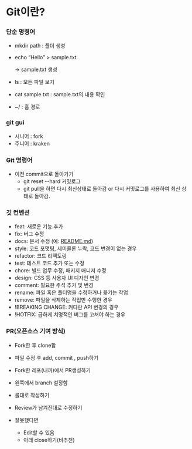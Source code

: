 

# Git이란?

### 단순 명령어

- mkdir path : 폴더 생성
- echo “Hello” > sample.txt
    
    → sample.txt 생성
    
- ls : 모든 파일 보기
- cat sample.txt : sample.txt의 내용 확인
- ~/ : 홈 경로

### git gui

- 시니어 : fork
- 주니어 : kraken

### Git 명령어

- 이전 commit으로 돌아가기
    - git reset --hard 커밋로그
    - git pull을 하면 다시 최신상태로 돌아감 or 다시 커밋로그를 사용하여 최신 상태로 돌아감.
    

### 깃 컨벤션

- feat: 새로운 기능 추가
- fix: 버그 수정
- docs: 문서 수정 (예: [README.md](http://readme.md/))
- style: 코드 포맷팅, 세미콜론 누락, 코드 변경이 없는 경우
- refactor: 코드 리팩토링
- test: 테스트 코드 추가 또는 수정
- chore: 빌드 업무 수정, 패키지 매니저 수정
- design: CSS 등 사용자 UI 디자인 변경
- comment: 필요한 주석 추가 및 변경
- rename: 파일 혹은 폴더명을 수정하거나 옮기는 작업
- remove: 파일을 삭제하는 작업만 수행한 경우
- !BREAKING CHANGE: 커다란 API 변경의 경우
- !HOTFIX: 급하게 치명적인 버그를 고쳐야 하는 경우

### PR(오픈소스 기여 방식)

- Fork한 후 clone함
- 파일 수정 후 add, commit , push하기
- Fork한 레포(내꺼)에서 PR생성하기
- 왼쪽에서 branch 설정함

- 룰대로 작성하기
- Review가 남겨진대로 수정하기
- 잘못했다면
    - Edit할 수 있음
    - 아래 close하기(비추천)


